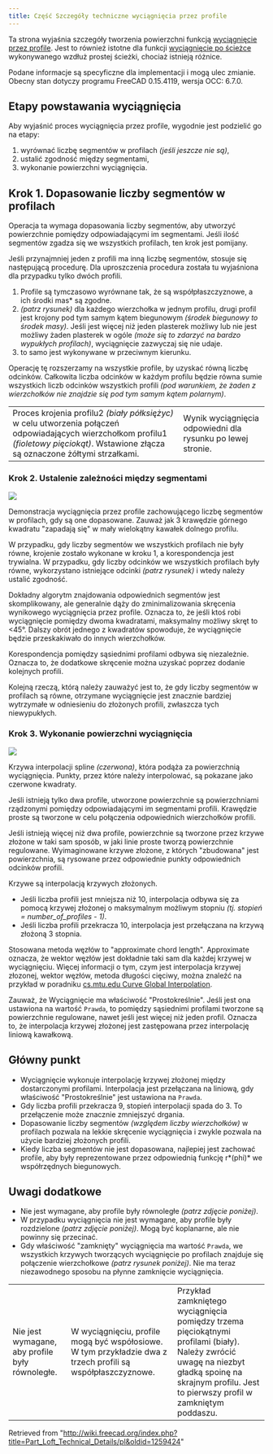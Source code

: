 ```yaml
---
title: Część Szczegóły techniczne wyciągnięcia przez profile
---
```

Ta strona wyjaśnia szczegóły tworzenia powierzchni funkcją [wyciągnięcie przez profile](/Part_Loft/pl "Part Loft/pl"). Jest to również istotne dla funkcji [wyciągnięcie po ścieżce](/Part_Sweep/pl "Part Sweep/pl") wykonywanego wzdłuż prostej ścieżki, chociaż istnieją różnice.

Podane informacje są specyficzne dla implementacji i mogą ulec zmianie. Obecny stan dotyczy programu FreeCAD 0.15.4119, wersja OCC: 6.7.0.

## Etapy powstawania wyciągnięcia

Aby wyjaśnić proces wyciągnięcia przez profile, wygodnie jest podzielić go na etapy:

1. wyrównać liczbę segmentów w profilach *(jeśli jeszcze nie są)*,
2. ustalić zgodność między segmentami,
3. wykonanie powierzchni wyciągnięcia.

## Krok 1. Dopasowanie liczby segmentów w profilach

Operacja ta wymaga dopasowania liczby segmentów, aby utworzyć powierzchnie pomiędzy odpowiadającymi im segmentami. Jeśli ilość segmentów zgadza się we wszystkich profilach, ten krok jest pomijany.

Jeśli przynajmniej jeden z profili ma inną liczbę segmentów, stosuje się następującą procedurę. Dla uproszczenia procedura została tu wyjaśniona dla przypadku tylko dwóch profili.

1. Profile są tymczasowo wyrównane tak, że są współpłaszczyznowe, a ich środki mas\* są zgodne.
2. *(patrz rysunek)* dla każdego wierzchołka w jednym profilu, drugi profil jest krojony pod tym samym kątem biegunowym *(środek biegunowy to środek masy)*. Jeśli jest więcej niż jeden plasterek możliwy lub nie jest możliwy żaden plasterek w ogóle *(może się to zdarzyć na bardzo wypukłych profilach)*, wyciągnięcie zazwyczaj się nie udaje.
3. to samo jest wykonywane w przeciwnym kierunku.

Operację tę rozszerzamy na wszystkie profile, by uzyskać równą liczbę odcinków. Całkowita liczba odcinków w każdym profilu będzie równa sumie wszystkich liczb odcinków wszystkich profili *(pod warunkiem, że żaden z wierzchołków nie znajdzie się pod tym samym kątem polarnym)*.

|  |  |
| --- | --- |
| Proces krojenia profilu2 *(biały półksiężyc)* w celu utworzenia połączeń odpowiadających wierzchołkom profilu1 *(fioletowy pięciokąt)*. Wstawione złącza są oznaczone żółtymi strzałkami. | Wynik wyciągnięcia odpowiedni dla rysunku po lewej stronie. |

### Krok 2. Ustalenie zależności między segmentami

![](/images/Loft_Number_of_verts_match.png)

Demonstracja wyciągnięcia przez profile zachowującego liczbę segmentów w profilach, gdy są one dopasowane. Zauważ jak 3 krawędzie górnego kwadratu "zapadają się" w mały wielokątny kawałek dolnego profilu.

W przypadku, gdy liczby segmentów we wszystkich profilach nie były równe, krojenie zostało wykonane w kroku 1, a korespondencja jest trywialna.
W przypadku, gdy liczby odcinków we wszystkich profilach były równe, wykorzystano istniejące odcinki *(patrz rysunek)* i wtedy należy ustalić zgodność.

Dokładny algorytm znajdowania odpowiednich segmentów jest skomplikowany, ale generalnie dąży do zminimalizowania skręcenia wynikowego wyciągnięcia przez profile. Oznacza to, że jeśli ktoś robi wyciągnięcie pomiędzy dwoma kwadratami, maksymalny możliwy skręt to <45°. Dalszy obrót jednego z kwadratów spowoduje, że wyciągnięcie będzie przeskakiwało do innych wierzchołków.

Korespondencja pomiędzy sąsiednimi profilami odbywa się niezależnie. Oznacza to, że dodatkowe skręcenie można uzyskać poprzez dodanie kolejnych profili.

Kolejną rzeczą, którą należy zauważyć jest to, że gdy liczby segmentów w profilach są równe, otrzymane wyciągnięcie jest znacznie bardziej wytrzymałe w odniesieniu do złożonych profili, zwłaszcza tych niewypukłych.

### Krok 3. Wykonanie powierzchni wyciągnięcia

![](/images/Loft_B-spline.png)

Krzywa interpolacji spline *(czerwona)*, która podąża za powierzchnią wyciągnięcia. Punkty, przez które należy interpolować, są pokazane jako czerwone kwadraty.

Jeśli istnieją tylko dwa profile, utworzone powierzchnie są powierzchniami rządzonymi pomiędzy odpowiadającymi im segmentami profili. Krawędzie proste są tworzone w celu połączenia odpowiednich wierzchołków profili.

Jeśli istnieją więcej niż dwa profile, powierzchnie są tworzone przez krzywe złożone w taki sam sposób, w jaki linie proste tworzą powierzchnie regulowane. Wyimaginowane krzywe złożone, z których "zbudowana" jest powierzchnia, są rysowane przez odpowiednie punkty odpowiednich odcinków profili.

Krzywe są interpolacją krzywych złożonych.

* Jeśli liczba profili jest mniejsza niż 10, interpolacja odbywa się za pomocą krzywej złożonej o maksymalnym możliwym stopniu *(tj. stopień = number\_of\_profiles - 1)*.
* Jeśli liczba profili przekracza 10, interpolacja jest przełączana na krzywą złożoną 3 stopnia.

Stosowana metoda węzłów to "approximate chord length". Approximate oznacza, że wektor węzłów jest dokładnie taki sam dla każdej krzywej w wyciągnięciu. Więcej informacji o tym, czym jest interpolacja krzywej złozonej, wektor węzłów, metoda długości cięciwy, można znaleźć na przykład w poradniku [cs.mtu.edu Curve Global Interpolation](http://www.cs.mtu.edu/~shene/COURSES/cs3621/NOTES/INT-APP/CURVE-INT-global.html).

Zauważ, że Wyciągnięcie ma właściwość "Prostokreślnie". Jeśli jest ona ustawiona na wartość `Prawda`, to pomiędzy sąsiednimi profilami tworzone są powierzchnie regulowane, nawet jeśli jest więcej niż jeden profil. Oznacza to, że interpolacja krzywej złożonej jest zastępowana przez interpolację liniową kawałkową.

## Główny punkt

* Wyciągnięcie wykonuje interpolację krzywej złożonej między dostarczonymi profilami. Interpolacja jest przełączana na liniową, gdy właściwość "Prostokreślnie" jest ustawiona na `Prawda`.
* Gdy liczba profili przekracza 9, stopień interpolacji spada do 3. To przełączenie może znacznie zmniejszyć drgania.
* Dopasowanie liczby segmentów *(względem liczby wierzchołków)* w profilach pozwala na lekkie skręcenie wyciągnięcia i zwykle pozwala na użycie bardziej złożonych profili.
* Kiedy liczba segmentów nie jest dopasowana, najlepiej jest zachować profile, aby były reprezentowane przez odpowiednią funkcję r*(phi)* we współrzędnych biegunowych.

## Uwagi dodatkowe

* Nie jest wymagane, aby profile były równoległe *(patrz zdjęcie poniżej)*.
* W przypadku wyciągnięcia nie jest wymagane, aby profile były rozdzielone *(patrz zdjęcie poniżej)*. Mogą być koplanarne, ale nie powinny się przecinać.
* Gdy właściwość "zamknięty" wyciągnięcia ma wartość `Prawda`, we wszystkich krzywych tworzących wyciągnięcie po profilach znajduje się połączenie wierzchołkowe *(patrz rysunek poniżej)*. Nie ma teraz niezawodnego sposobu na płynne zamknięcie wyciągnięcia.

|  |  |  |
| --- | --- | --- |
| Nie jest wymagane, aby profile były równoległe. | W wyciągnięciu, profile mogą być współosiowe. W tym przykładzie dwa z trzech profili są współpłaszczyznowe. | Przykład zamkniętego wyciągnięcia pomiędzy trzema pięciokątnymi profilami (biały). Należy zwrócić uwagę na niezbyt gładką spoinę na skrajnym profilu. Jest to pierwszy profil w zamkniętym poddaszu. |

Retrieved from "<http://wiki.freecad.org/index.php?title=Part_Loft_Technical_Details/pl&oldid=1259424>"